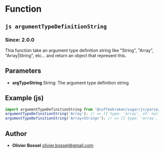 
# Function


## ```js argumentTypeDefinitionString ```
### Since: 2.0.0

Thia function take an argument type definition string like "String", "Array<String>", "Array|String", etc... and return an object that represent this.

## Parameters

- **argTypeString**  String: The argument type definition string



## Example (js)

```js
import argumentTypeDefinitionString from '@coffeekraken/sugar/js/parse/argumentTypeDefinitionString';
argumentTypeDefinitionString('Array'); // => [{ type: 'array', of: null }] }
argumentTypeDefinitionString('Array<String>'); // => [{ type: 'array', of: [{ type: 'string' }] }]
```


## Author
- **Olivier Bossel** <a href="mailto:olivier.bossel@gmail.com">olivier.bossel@gmail.com</a> 



